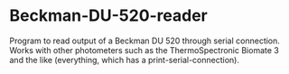 # Beckman-DU-520-reader
Program to read output of a Beckman DU 520 through serial connection. Works with other photometers such as the ThermoSpectronic Biomate 3 and the like (everything, which has a print-serial-connection).
